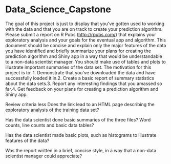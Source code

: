 # Data_Science_Capstone

The goal of this project is just to display that you've gotten used to working with the data and that you are on track to create your prediction algorithm. Please submit a report on R Pubs (http://rpubs.com/) that explains your exploratory analysis and your goals for the eventual app and algorithm. This document should be concise and explain only the major features of the data you have identified and briefly summarize your plans for creating the prediction algorithm and Shiny app in a way that would be understandable to a non-data scientist manager. You should make use of tables and plots to illustrate important summaries of the data set. The motivation for this project is to: 1. Demonstrate that you've downloaded the data and have successfully loaded it in.2. Create a basic report of summary statistics about the data sets.3. Report any interesting findings that you amassed so far.4. Get feedback on your plans for creating a prediction algorithm and Shiny app. 

Review criteria
less 
Does the link lead to an HTML page describing the exploratory analysis of the training data set?

Has the data scientist done basic summaries of the three files? Word counts, line counts and basic data tables?

Has the data scientist made basic plots, such as histograms to illustrate features of the data?

Was the report written in a brief, concise style, in a way that a non-data scientist manager could appreciate?

